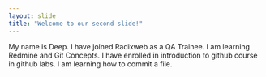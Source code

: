 ```yaml
---
layout: slide
title: "Welcome to our second slide!"
---
```

My name is Deep.
I have joined Radixweb as a QA Trainee.
I am learning Redmine and Git Concepts.
I have enrolled in introduction to github course in github labs.
I am learning how to commit a file.
